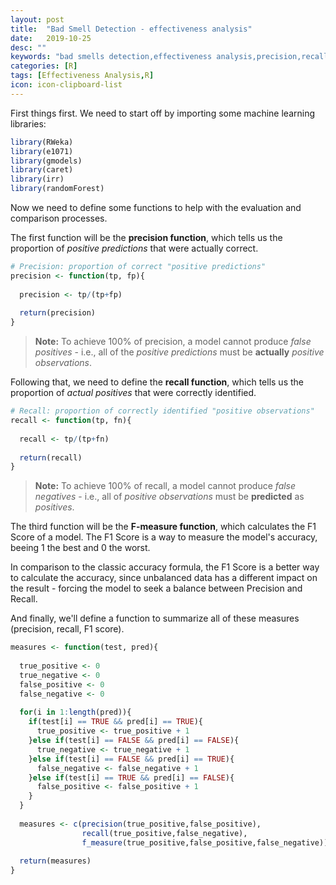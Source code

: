 ```yaml
---
layout: post
title:  "Bad Smell Detection - effectiveness analysis"
date:   2019-10-25
desc: ""
keywords: "bad smells detection,effectiveness analysis,precision,recall,f1 score,f-measure,R"
categories: [R]
tags: [Effectiveness Analysis,R]
icon: icon-clipboard-list
---
```


First things first. We need to start off by importing some machine learning libraries:

```R
library(RWeka)
library(e1071)
library(gmodels)
library(caret)
library(irr)
library(randomForest)
```

Now we need to define some functions to help with the evaluation and comparison processes.

The first function will be the **precision function**, which tells us the proportion of *positive predictions* that were actually correct.

```R
# Precision: proportion of correct "positive predictions"
precision <- function(tp, fp){
  
  precision <- tp/(tp+fp)
  
  return(precision)
}
```
> **Note:** To achieve 100% of precision, a model cannot produce *false positives* - i.e., all of the *positive predictions* must be **actually** *positive observations*.

Following that, we need to define the **recall function**, which tells us the proportion of *actual positives* that were correctly identified.

```R
# Recall: proportion of correctly identified "positive observations"
recall <- function(tp, fn){
  
  recall <- tp/(tp+fn)
  
  return(recall)
}
```
> **Note:** To achieve 100% of recall, a model cannot produce *false negatives* - i.e., all of *positive observations* must be **predicted** as *positives*.

The third function will be the **F-measure function**, which calculates the F1 Score of a model. The F1 Score is a way to measure the model's accuracy, beeing 1 the best and 0 the worst.

In comparison to the classic accuracy formula, the F1 Score is a better way to calculate the accuracy, since unbalanced data has a different impact on the result - forcing the model to seek a balance between Precision and Recall.

And finally, we'll define a function to summarize all of these measures (precision, recall, F1 score).

```R
measures <- function(test, pred){
  
  true_positive <- 0
  true_negative <- 0
  false_positive <- 0
  false_negative <- 0
  
  for(i in 1:length(pred)){
    if(test[i] == TRUE && pred[i] == TRUE){
      true_positive <- true_positive + 1
    }else if(test[i] == FALSE && pred[i] == FALSE){
      true_negative <- true_negative + 1
    }else if(test[i] == FALSE && pred[i] == TRUE){
      false_negative <- false_negative + 1
    }else if(test[i] == TRUE && pred[i] == FALSE){
      false_positive <- false_positive + 1
    }
  }
  
  measures <- c(precision(true_positive,false_positive), 
                recall(true_positive,false_negative), 
                f_measure(true_positive,false_positive,false_negative))
  
  return(measures)
}
```

